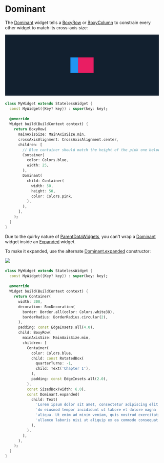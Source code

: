 # Dominant

The [Dominant](https://pub.dev/documentation/boxy/latest/flex/Dominant-class.html) widget tells a [BoxyRow](https://pub.dev/documentation/boxy/latest/flex/BoxyRow-class.html) or [BoxyColumn](https://pub.dev/documentation/boxy/latest/flex/BoxyColumn-class.html) to constrain every other widget to match its cross-axis size:

![](../.gitbook/assets/image.png)

```dart
class MyWidget extends StatelessWidget {
  const MyWidget({Key? key}) : super(key: key);

  @override
  Widget build(BuildContext context) {
    return BoxyRow(
      mainAxisSize: MainAxisSize.min,
      crossAxisAlignment: CrossAxisAlignment.center,
      children: [
        // Blue container should match the height of the pink one below
        Container(
          color: Colors.blue,
          width: 25,
        ),
        Dominant(
          child: Container(
            width: 50,
            height: 50,
            color: Colors.pink,
          ),
        ),
      ],
    );
  }
}
```

Due to the quirky nature of [ParentDataWidgets](https://api.flutter.dev/flutter/widgets/ParentDataWidget-class.html), you can't wrap a [Dominant](https://pub.dev/documentation/boxy/latest/flex/Dominant-class.html) widget inside an [Expanded](https://api.flutter.dev/flutter/widgets/Expanded-class.html) widget.

To make it expanded, use the alternate [Dominant.expanded](https://pub.dev/documentation/boxy/latest/flex/Dominant/Dominant.expanded.html) constructor:

![](<../.gitbook/assets/ftest\_nmZYWRSqsy (1).png>)

```dart
class MyWidget extends StatelessWidget {
  const MyWidget({Key? key}) : super(key: key);

  @override
  Widget build(BuildContext context) {
    return Container(
      width: 300,
      decoration: BoxDecoration(
        border: Border.all(color: Colors.white38),
        borderRadius: BorderRadius.circular(2),
      ),
      padding: const EdgeInsets.all(4.0),
      child: BoxyRow(
        mainAxisSize: MainAxisSize.min,
        children: [
          Container(
            color: Colors.blue,
            child: const RotatedBox(
              quarterTurns: -1,
              child: Text('Chapter 1'),
            ),
            padding: const EdgeInsets.all(2.0),
          ),
          const SizedBox(width: 8.0),
          const Dominant.expanded(
            child: Text(
              'Lorem ipsum dolor sit amet, consectetur adipiscing elit, sed '
              'do eiusmod tempor incididunt ut labore et dolore magna '
              'aliqua. Ut enim ad minim veniam, quis nostrud exercitation '
              'ullamco laboris nisi ut aliquip ex ea commodo consequat.',
            ),
          ),
        ],
      ),
    );
  }
}
```
